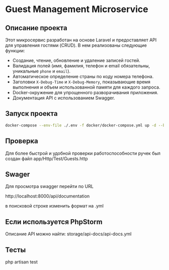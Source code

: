 # Guest Management Microservice

## Описание проекта

Этот микросервис разработан на основе Laravel и предоставляет API для управления гостями (CRUD). В нем реализованы следующие функции:

- Создание, чтение, обновление и удаление записей гостей.
- Валидация полей (имя, фамилия, телефон и email обязательны, уникальные `phone` и `email`).
- Автоматическое определение страны по коду номера телефона.
- Заголовки `X-Debug-Time` и `X-Debug-Memory`, показывающие время выполнения и объем использованной памяти для каждого запроса.
- Docker-окружение для упрощенного разворачивания приложения.
- Документация API с использованием Swagger.

## Запуск проекта

```bash
docker-compose --env-file ./.env -f docker/docker-compose.yml up -d --build
```

## Проверка

Для более быстрой и удобной проверки работоспособности ручек был создан файл
app/Http/Test/Guests.http

## Swager

Для просмотра swagger перейти по URL

http://localhost:8000/api/documentation

в поисковой строке изменить формат на .yml

## Если используется PhpStorm 

Описание API можно найти: storage/api-docs/api-docs.yml

## Тесты

php artisan test
